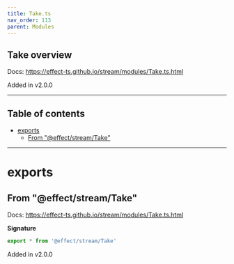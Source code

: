 ```yaml
---
title: Take.ts
nav_order: 113
parent: Modules
---
```


## Take overview

Docs: https://effect-ts.github.io/stream/modules/Take.ts.html

Added in v2.0.0

---

<h2 class="text-delta">Table of contents</h2>

- [exports](#exports)
  - [From "@effect/stream/Take"](#from-effectstreamtake)

---

# exports

## From "@effect/stream/Take"

Docs: https://effect-ts.github.io/stream/modules/Take.ts.html

**Signature**

```ts
export * from '@effect/stream/Take'
```

Added in v2.0.0
